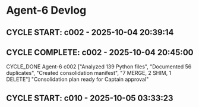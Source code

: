# Agent-6 Devlog

## CYCLE START: c002 - 2025-10-04 20:39:14

## CYCLE COMPLETE: c002 - 2025-10-04 20:45:00

CYCLE_DONE Agent-6 c002 ["Analyzed 139 Python files", "Documented 56 duplicates", "Created consolidation manifest", "7 MERGE, 2 SHIM, 1 DELETE"] "Consolidation plan ready for Captain approval"
## CYCLE START: c010 - 2025-10-05 03:33:23

